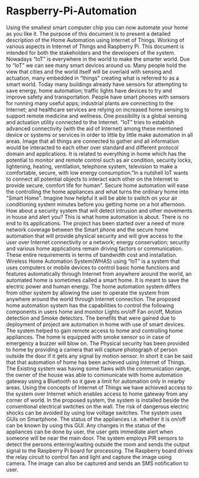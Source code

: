 # Raspberry-Pi-Automation
Using the smallest smart computer chip you can now automate your home as you like it.
The purpose of this document is to present a detailed description of the Home Automation using Internet of Things. Working of various aspects in Internet of Things and Raspberry Pi. This document is intended for both the stakeholders and the developers of the system.
Nowadays “IoT” is everywhere in the world to make the smarter world. Due to “IoT” we can see many smart devices around us. Many people hold the view that cities and the world itself will be overlaid with sensing and actuation, many embedded in “things” creating what is referred to as a smart world.
Today many buildings already have sensors for attempting to save energy, home automation; traffic lights have devices to try and improve safety and transportation.
People have smart phones with sensors for running many useful apps; industrial plants are connecting to the Internet; and healthcare services are relying on increased home sensing to support remote medicine and wellness. One possibility is a global sensing and actuation utility connected to the Internet.
“IoT” tries to establish advanced connectivity (with the aid of Internet) among these mentioned device or systems or services in order to little by little make automation in all areas. Image that all things are connected to gather and all information would be interacted to each other over standard and different protocol domain and applications.
It is related to everything in home which has the potential to monitor and remote control such as air condition, security locks, lightening, heating, ventilation, telephone system, television to make a comfortable, secure, with low energy consumption.”In a nutshell IoT wants to connect all potential objects to interact each other on the Internet to provide secure, comfort life for human”.
Secure home automation will ease the controlling the home appliances and what turns the ordinary home into “Smart Home”. Imagine how helpful it will be able to switch on your air conditioning system minutes before you getting home on a hot afternoon. How about a security system that will detect intrusion and other movements in house and alert you? This is what home automation is about. There is no end to its applications.
The project has been started over a need of more network coverage between the Smart phone and the secure home automation that will provide physical security and will give access to the user over Internet connectivity or a network; energy conservation; security and various home applications remain driving factors or communication. These entire requirements in terms of bandwidth cost and installation. 
Wireless Home Automation System(WHAS) using “IoT” is a system that uses computers or mobile devices to control basic home functions and features automatically through Internet from anywhere around the world, an automated home is sometimes called a smart home. It is meant to save the electric power and human energy. The home automation system differs from other system by allowing the user to operate the system from anywhere around the world through Internet connection. The proposed home automation system has the capabilities to control the following components in users home and monitor Lights on/off Fan on/off, Motion detection and Smoke detectors.
The benefits that were gained due to deployment of project are automation in home with use of smart devices. The system helped to gain remote access to home and controlling home appliances. The home is equipped with smoke sensor so in case of emergency a buzzer will blow on. The Physical security has been provided to home by providing a camera that will capture photograph of person outside the door if it gets any signal by motion sensor. In short it can be said that that automation of home has been achieved using Internet of Things. 
The Existing system was having some flaws with the communication range, the owner of the house was able to communicate with home automation gateway using a Bluetooth so it gave a limit for automation only in nearby areas. Using the concepts of Internet of Things we have achieved access to the system over Internet which enables access to home gateway from any corner of world.
In the proposed system, the system is installed beside the conventional electrical switches on the wall. The risk of dangerous electric shocks can be avoided by using low voltage switches. The system uses GUIs on Smartphone. The status of the appliances i.e. whether it is on/off can be known by using this GUI. Any changes in the status of the appliances can be done by user, the user gets immediate alert when someone will be near the main door. 
The system employs PIR sensors to detect the persons entering/waiting outside the room and sends the output signal to the Raspberry Pi board for processing. The Raspberry board drives the relay circuit to control fan and light and capture the image using camera. The image can also be captured and sends an SMS notification to user.
